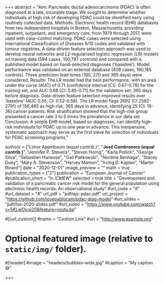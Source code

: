 +++
abstract = "Aim: Pancreatic ductal adenocarcinoma (PDAC) is often diagnosed at a late, incurable stage. We sought to determine whether individuals at high risk of developing PDAC could be identified early using routinely collected data. Methods: Electronic health record (EHR) databases from two independent hospitals in Boston, Massachusetts, providing inpatient, outpatient, and emergency care, from 1979 through 2017, were used with case-control matching. PDAC cases were selected using International Classification of Diseases 9/10 codes and validated with tumour registries. A data-driven feature selection approach was used to develop neural networks and L2-regularised logistic regression (LR) models on training data (594 cases, 100,787 controls) and compared with a published model based on hand-selected diagnoses (‘baseline’). Model performance was validated on an external database (408 cases, 160,185 controls). Three prediction lead times (180, 270 and 365 days) were considered. Results: The LR model had the best performance, with an area under the curve (AUC) of 0.71 (confidence interval [CI]: 0.67-0.76) for the training set, and AUC 0.68 (CI: 0.65-0.71) for the validation set, 365 days before diagnosis. Data-driven feature selection improved results over 'baseline' (AUC 0.55; CI: 0.52-0.58). The LR model flags 2692 (CI 2592-2791) of 156,485 as high risk, 365 days in advance, identifying 25 (CI: 16-36) cancer patients. Risk stratification showed that the high-risk group presented a cancer rate 3 to 5 times the prevalence in our data set. Conclusion: A simple EHR model, based on diagnoses, can identify high-risk individuals for PDAC up to one year in advance. This inexpensive, systematic approach may serve as the first sieve for selection of individuals for PDAC screening programs."

authors = ["Limor Appelbaum (equal contrib.)", "**José Cambronero (equal contrib.)**", "Jennifer P. Stevens", "Steven Horng", "Karla Pollick", "George Silva", "Sebastien Haneuse", "Gail Piatkowski", "Nordine Benhaga", "Stacey Duey", "Mary A. Stevenson", "Harvey Mamon", "Irving D. Kaplan", "Martin Rinard"]
date = "2020-12-01"
image_preview = ""
math = true
publication_types = ["2"]
publication = "European Journal of Cancer"
#publication_short = "In *ICMEW*"
selected = true
title = "Development and validation of a pancreatic cancer risk model for the general population using electronic health records: An observational study"
#url_code = "#"
#url_dataset = "#"
url_pdf = "pdf/ejc-pdac.pdf"
url_project = "https://github.com/josepablocam/pdac-diag-model"
#url_slides = "pdf/fse-2020-slides.pdf"
#url_video = "https://www.youtube.com/watch?v=5KLwOjcxi20&feature=youtu.be"

#[[url_custom]]
#name = "Custom Link"
#url = "http://www.example.org"

# Optional featured image (relative to `static/img/` folder).
#[header]
#image = "headers/bubbles-wide.jpg"
#caption = "My caption :smile:"

+++
